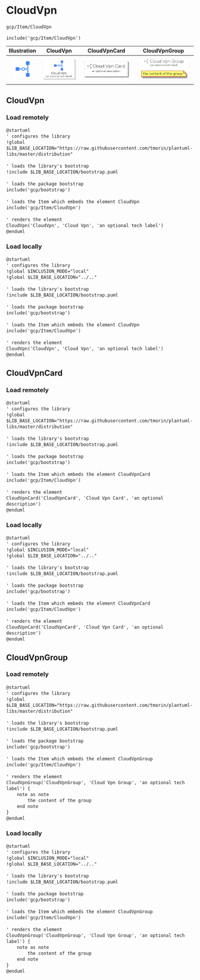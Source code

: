 # CloudVpn


```text
gcp/Item/CloudVpn
```

```text
include('gcp/Item/CloudVpn')
```



| Illustration | CloudVpn | CloudVpnCard | CloudVpnGroup |
| :---: | :---: | :---: | :---: |
| ![illustration for Illustration](../../gcp/Item/CloudVpn.png) | ![illustration for CloudVpn](../../gcp/Item/CloudVpn.Local.png) | ![illustration for CloudVpnCard](../../gcp/Item/CloudVpnCard.Local.png) | ![illustration for CloudVpnGroup](../../gcp/Item/CloudVpnGroup.Local.png) |




## CloudVpn

### Load remotely
```plantuml
@startuml
' configures the library
!global $LIB_BASE_LOCATION="https://raw.githubusercontent.com/tmorin/plantuml-libs/master/distribution"

' loads the library's bootstrap
!include $LIB_BASE_LOCATION/bootstrap.puml

' loads the package bootstrap
include('gcp/bootstrap')

' loads the Item which embeds the element CloudVpn
include('gcp/Item/CloudVpn')

' renders the element
CloudVpn('CloudVpn', 'Cloud Vpn', 'an optional tech label')
@enduml
```

### Load locally
```plantuml
@startuml
' configures the library
!global $INCLUSION_MODE="local"
!global $LIB_BASE_LOCATION="../.."

' loads the library's bootstrap
!include $LIB_BASE_LOCATION/bootstrap.puml

' loads the package bootstrap
include('gcp/bootstrap')

' loads the Item which embeds the element CloudVpn
include('gcp/Item/CloudVpn')

' renders the element
CloudVpn('CloudVpn', 'Cloud Vpn', 'an optional tech label')
@enduml
```

## CloudVpnCard

### Load remotely
```plantuml
@startuml
' configures the library
!global $LIB_BASE_LOCATION="https://raw.githubusercontent.com/tmorin/plantuml-libs/master/distribution"

' loads the library's bootstrap
!include $LIB_BASE_LOCATION/bootstrap.puml

' loads the package bootstrap
include('gcp/bootstrap')

' loads the Item which embeds the element CloudVpnCard
include('gcp/Item/CloudVpn')

' renders the element
CloudVpnCard('CloudVpnCard', 'Cloud Vpn Card', 'an optional description')
@enduml
```

### Load locally
```plantuml
@startuml
' configures the library
!global $INCLUSION_MODE="local"
!global $LIB_BASE_LOCATION="../.."

' loads the library's bootstrap
!include $LIB_BASE_LOCATION/bootstrap.puml

' loads the package bootstrap
include('gcp/bootstrap')

' loads the Item which embeds the element CloudVpnCard
include('gcp/Item/CloudVpn')

' renders the element
CloudVpnCard('CloudVpnCard', 'Cloud Vpn Card', 'an optional description')
@enduml
```

## CloudVpnGroup

### Load remotely
```plantuml
@startuml
' configures the library
!global $LIB_BASE_LOCATION="https://raw.githubusercontent.com/tmorin/plantuml-libs/master/distribution"

' loads the library's bootstrap
!include $LIB_BASE_LOCATION/bootstrap.puml

' loads the package bootstrap
include('gcp/bootstrap')

' loads the Item which embeds the element CloudVpnGroup
include('gcp/Item/CloudVpn')

' renders the element
CloudVpnGroup('CloudVpnGroup', 'Cloud Vpn Group', 'an optional tech label') {
    note as note
        the content of the group
    end note
}
@enduml
```

### Load locally
```plantuml
@startuml
' configures the library
!global $INCLUSION_MODE="local"
!global $LIB_BASE_LOCATION="../.."

' loads the library's bootstrap
!include $LIB_BASE_LOCATION/bootstrap.puml

' loads the package bootstrap
include('gcp/bootstrap')

' loads the Item which embeds the element CloudVpnGroup
include('gcp/Item/CloudVpn')

' renders the element
CloudVpnGroup('CloudVpnGroup', 'Cloud Vpn Group', 'an optional tech label') {
    note as note
        the content of the group
    end note
}
@enduml
```

